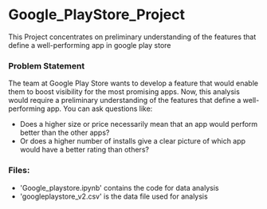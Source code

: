 # Google_PlayStore_Project
This Project concentrates on preliminary understanding of the features that define a well-performing app in google play store


### Problem Statement

The team at Google Play Store wants to develop a feature that would enable them to boost visibility for the most promising apps. Now, this analysis would require a preliminary understanding of the features that define a well-performing app. You can ask questions like:
- Does a higher size or price necessarily mean that an app would perform better than the other apps?
- Or does a higher number of installs give a clear picture of which app would have a better rating than others?

### Files:
- 'Google_playstore.ipynb' contains the code for data analysis
- 'googleplaystore_v2.csv' is the data file used for analysis
